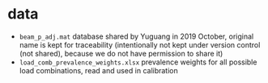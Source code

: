 # data

* `beam_p_adj.mat` database shared by Yuguang in 2019 October, original name is kept for traceability (intentionally not kept under version control (not shared), because we do not have permission to share it)
* `load_comb_prevalence_weights.xlsx` prevalence weights for all possible load combinations, read and used in calibration
